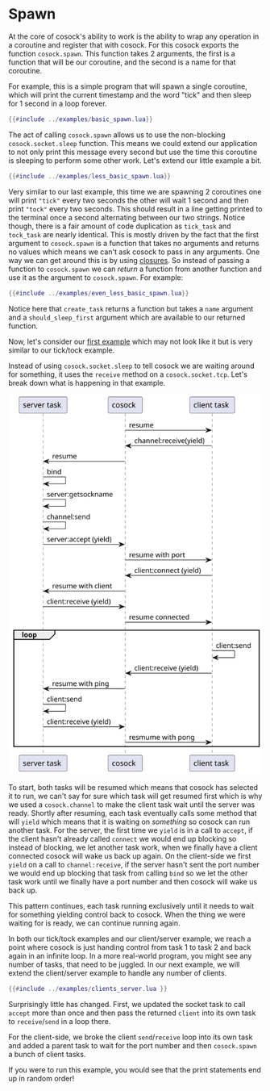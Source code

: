 # Spawn

At the core of cosock's ability to work is the ability to wrap any operation in a coroutine and
register that with cosock. For this cosock exports the function `cosock.spawn`. This function takes
2 arguments, the first is a function that will be our coroutine, and the second is a name for that coroutine.

For example, this is a simple program that will spawn a single coroutine, which will print the current
timestamp and the word "tick" and then sleep for 1 second in a loop forever.

```lua
{{#include ../examples/basic_spawn.lua}}
```

The act of calling `cosock.spawn` allows us to use the non-blocking `cosock.socket.sleep` function. This means
we could extend our application to not only print this message every second but use the time this coroutine
is sleeping to perform some other work. Let's extend our little example a bit.

<span id="ticktock-example"></span>

```lua
{{#include ../examples/less_basic_spawn.lua}}
```

Very similar to our last example, this time we are spawning 2 coroutines one will print `"tick"` every two seconds
the other will wait 1 second and then print `"tock"` every two seconds. This should result in a line getting
printed to the terminal once a second alternating between our two strings. Notice though, there is a fair amount
of code duplication as `tick_task` and `tock_task` are nearly identical. This is mostly driven by the fact
that the first argument to `cosock.spawn` is a function that takes no arguments and returns no values which
means we can't ask cosock to pass in any arguments. One way we can get around this is by using
[closures](https://www.lua.org/pil/6.1.html). So instead of passing a function to
`cosock.spawn` we can _return_ a function from another function and use it as the argument to `cosock.spawn`.
For example:

```lua
{{#include ../examples/even_less_basic_spawn.lua}}
```

Notice here that `create_task` returns a function but takes a `name` argument and a `should_sleep_first`
argument which are available to our returned function.

Now, let's consider our [first example](~/../01-cosock.html#clientserver-example) which may not look like it
but is very similar to our tick/tock example.

Instead of using `cosock.socket.sleep` to tell cosock we are waiting around for something, it uses
the `receive` method on a `cosock.socket.tcp`. Let's break down what is happening in that example.

![diagram illustrating the flow of the example](../examples/Client.svg)

To start, both tasks will be resumed which means that cosock has selected it to run, we can't say
for sure which task will get resumed first which is why we used a `cosock.channel` to make the
client task wait until the server was ready. Shortly after resuming, each task eventually calls
some method that will `yield` which means that it is waiting on _something_ so cosock can run
another task. For the server, the first time we `yield` is in a call to `accept`, if the client
hasn't already called `connect` we would end up blocking so instead of blocking, we let another
task work, when we finally have a client connected cosock will wake us back up again. On the
client-side we first `yield` on a call to `channel:receive`, if the server hasn't sent the port
number we would end up blocking that task from calling `bind` so we let the other task work until
we finally have a port number and then cosock will wake us back up.

This pattern continues, each task running exclusively until it needs to wait for something yielding
control back to cosock. When the thing we were waiting for is ready, we can continue running again.

In both our tick/tock examples and our client/server example, we reach a point where cosock is just
handing control from task 1 to task 2 and back again in an infinite loop. In a more real-world
program, you might see any number of tasks, that need to be juggled. In our next example, we will
extend the client/server example to handle any number of clients.

<span id="clientsserver-example"></span>

```lua
{{#include ../examples/clients_server.lua }}
```

Surprisingly little has changed. First, we updated the socket task to call `accept` more than once
and then pass the returned `client` into its own task to `receive`/`send` in a loop there.

For the client-side, we broke the client `send`/`receive` loop into its own task and added
a parent task to wait for the port number and then `cosock.spawn` a bunch of client tasks.

If you were to run this example, you would see that the print statements end up in random order!
